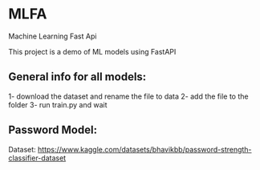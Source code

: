 # MLFA
Machine Learning Fast Api


This project is a demo of ML models using FastAPI

## General info for all models:

1- download the dataset and rename the file to data
2- add the file to the folder
3- run train.py and wait

## Password Model:

Dataset: https://www.kaggle.com/datasets/bhavikbb/password-strength-classifier-dataset


